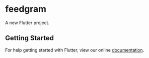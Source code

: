 # feedgram

A new Flutter project.

## Getting Started

For help getting started with Flutter, view our online
[documentation](https://flutter.io/).
